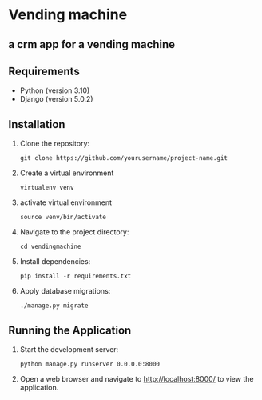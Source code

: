 # Vending machine

## a crm app for a vending machine

## Requirements

- Python (version 3.10)
- Django (version 5.0.2)

## Installation

1. Clone the repository:

    ```
    git clone https://github.com/yourusername/project-name.git
    ```

2. Create a virtual environment

    ```
    virtualenv venv
    ```
3. activate virtual environment
    ```
    source venv/bin/activate
    ```

4. Navigate to the project directory:

    ```
    cd vendingmachine
    ```

5. Install dependencies:

    ```
    pip install -r requirements.txt
    ```
6. Apply database migrations:
    ```
    ./manage.py migrate
    ```

## Running the Application

1. Start the development server:

    ```
    python manage.py runserver 0.0.0.0:8000
    ```

2. Open a web browser and navigate to [http://localhost:8000/](http://localhost:8000/) to view the application.
